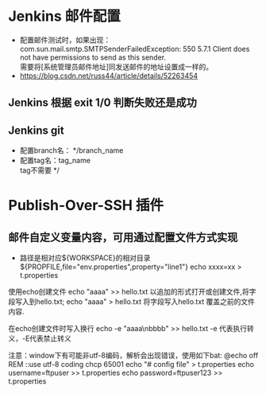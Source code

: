 # Jenkins 邮件配置
- 配置邮件测试时，如果出现：
com.sun.mail.smtp.SMTPSenderFailedException: 550 5.7.1 Client does not have   permissions to send as this sender.  
需要将[系统管理员邮件地址]同发送邮件的地址设置成一样的。
- https://blog.csdn.net/russ44/article/details/52263454
## Jenkins 根据 exit 1/0 判断失败还是成功

## Jenkins git
- 配置branch名： */branch_name
- 配置tag名：tag_name   
tag不需要 */
# Publish-Over-SSH 插件

## 邮件自定义变量内容，可用通过配置文件方式实现
- 路径是相对应${WORKSPACE}的相对目录
${PROPFILE,file="env.properties",property="line1"}
echo xxxx=xx > t.properties

使用echo创建文件
echo "aaaa" >> hello.txt
以追加的形式打开或创建文件,将字段写入到hello.txt;
echo "aaaa" > hello.txt
将字段写入hello.txt 覆盖之前的文件内容.

在echo创建文件时写入换行
echo -e "aaaa\nbbbb" >> hello.txt
-e 代表执行转义，-E代表禁止转义

注意：window下有可能非utf-8编码，解析会出现错误，使用如下bat:
@echo off
REM ::use utf-8 coding
chcp 65001
echo "# config file" > t.properties
echo username=ftpuser >> t.properties
echo password=ftpuser123 >> t.properties

